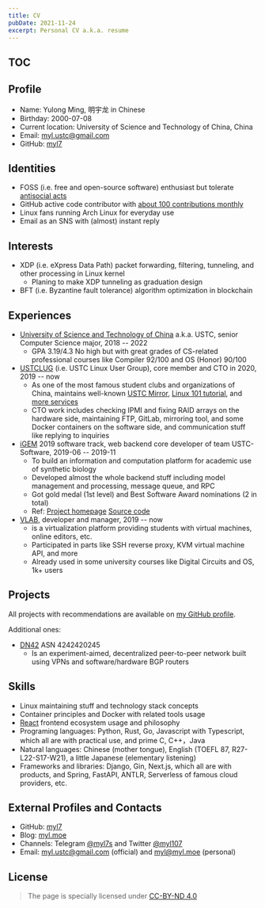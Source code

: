 ```yaml
---
title: CV
pubDate: 2021-11-24
excerpt: Personal CV a.k.a. resume
---
```


## TOC

## Profile

- Name: Yulong Ming, 明宇龙 in Chinese
- Birthday: 2000-07-08
- Current location: University of Science and Technology of China, China
- Email: [myl.ustc@gmail.com](mailto:myl.ustc@gmail.com)
- GitHub: [myl7](https://github.com/myl7)

## Identities

- FOSS (i.e. free and open-source software) enthusiast but tolerate [antisocial acts][nonfree-antisocial]
- GitHub active code contributor with [about 100 contributions monthly](https://github.com/myl7)
- Linux fans running Arch Linux for everyday use
- Email as an SNS with (almost) instant reply <span hidden>(thanks to [Checker Plus for Gmail™](https://jasonsavard.com/en/Checker-Plus-for-Gmail))</span>

## Interests

- XDP (i.e. eXpress Data Path) packet forwarding, filtering, tunneling, and other processing in Linux kernel
  - Planing to make XDP tunneling as graduation design
- BFT (i.e. Byzantine fault tolerance) algorithm optimization in blockchain

## Experiences

- [University of Science and Technology of China](https://ustc.edu.cn) a.k.a. USTC, senior Computer Science major, 2018 -- 2022
  - GPA 3.19/4.3 No high but with great grades of CS-related professional courses like Compiler 92/100 and OS (Honor) 90/100
- [USTCLUG](https://lug.ustc.edu.cn) (i.e. USTC Linux User Group), core member and CTO in 2020, 2019 -- now
  - As one of the most famous student clubs and organizations of China, maintains well-known [USTC Mirror](https://mirrors.ustc.edu.cn), [Linux 101 tutorial](https://101.lug.ustc.edu.cn), and [more services](https://lug.ustc.edu.cn/wiki/lug/services)
  - CTO work includes checking IPMI and fixing RAID arrays on the hardware side, maintaining FTP, GitLab, mirroring tool, and some Docker containers on the software side, and communication stuff like replying to inquiries
- [iGEM](https://igem.org/Main_Page) 2019 software track, web backend core developer of team USTC-Software, 2019-06 -- 2019-11
  - To build an information and computation platform for academic use of synthetic biology
  - Developed almost the whole backend stuff including model management and processing, message queue, and RPC
  - Got gold medal (1st level) and Best Software Award nominations (2 in total)
  - Ref: [Project homepage](https://2019.igem.org/Team:USTC-Software) [Source code](https://github.com/igemsoftware2019/Team_USTC_Software)
- [VLAB](https://vlab.ustc.edu.cn), developer and manager, 2019 -- now
  - is a virtualization platform providing students with virtual machines, online editors, etc.
  - Participated in parts like SSH reverse proxy, KVM virtual machine API, and more
  - Already used in some university courses like Digital Circuits and OS, 1k+ users

## Projects

All projects with recommendations are available on [my GitHub profile](https://github.com/myl7).

Additional ones:

- [DN42](https://dn42.dev/Home) ASN 4242420245
  - Is an experiment-aimed, decentralized peer-to-peer network built using VPNs and software/hardware BGP routers

## Skills

- Linux maintaining stuff and technology stack concepts
- Container principles and Docker with related tools usage
- [React](https://reactjs.org) frontend ecosystem usage and philosophy
- Programing languages: Python, Rust, Go, Javascript with Typescript, which all are with practical use, and prime C, C++，Java
- Natural languages: Chinese (mother tongue), English (TOEFL 87, R27-L22-S17-W21), a little Japanese (elementary listening)
- Frameworks and libraries: Django, Gin, Next.js, which all are with products, and Spring, FastAPI, ANTLR, Serverless of famous cloud providers, etc.

## External Profiles and Contacts

- GitHub: [myl7](https://github.com/myl7)
- Blog: [myl.moe](https://myl.moe)
- Channels: Telegram [@myl7s](https://t.me/myl107) and Twitter [@myl107](https://twitter.com/myl107) <span hidden>(forwarded from Telegram via [tgchan2tw](https://github.com/myl7/tgchan2tw))</span>
- Email: [myl.ustc@gmail.com](mailto:myl.ustc@gmail.com) (official) and [myl@myl.moe](mailto:myl@myl.moe) (personal)

[nonfree-antisocial]: https://www.fsf.org/news/lifes-better-together-when-you-avoid-windows-11/#:~:text=Developing%20nonfree%20software%20is%20an%20inherently%20antisocial%20act "\"Developing nonfree software is an inherently antisocial act\" by FSF"

## License

> The page is specially licensed under [CC-BY-ND 4.0](https://creativecommons.org/licenses/by-nd/4.0/)

